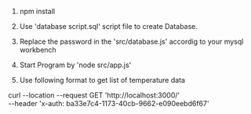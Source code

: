 1. npm install

2. Use 'database script.sql' script file to create Database.

3. Replace the password in the 'src/database.js' accordig to your mysql workbench 

4. Start Program by 'node src/app.js'

5. Use following format to get list of temperature data 

curl --location --request GET 'http://localhost:3000/' \
--header 'x-auth: ba33e7c4-1173-40cb-9662-e090eebd6f67'